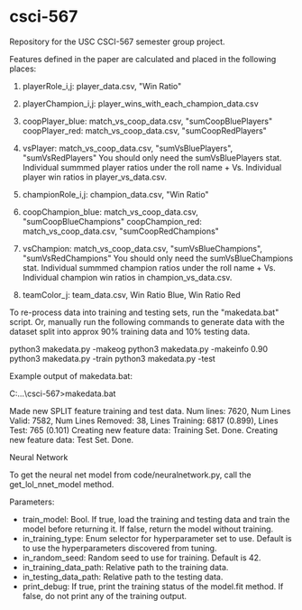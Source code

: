 # csci-567
Repository for the USC CSCI-567 semester group project.

Features defined in the paper are calculated and placed in the following places:


1. playerRole_i,j: player_data.csv, "Win Ratio"

2. playerChampion_i,j: player_wins_with_each_champion_data.csv

3. coopPlayer_blue: match_vs_coop_data.csv, "sumCoopBluePlayers"
   coopPlayer_red: match_vs_coop_data.csv, "sumCoopRedPlayers"

4. vsPlayer: match_vs_coop_data.csv, "sumVsBluePlayers", "sumVsRedPlayers"
    You should only need the sumVsBluePlayers stat.
    Individual summmed player ratios under the roll name + Vs.
    Individual player win ratios in player_vs_data.csv.

5. championRole_i,j: champion_data.csv, "Win Ratio"

6. coopChampion_blue: match_vs_coop_data.csv, "sumCoopBlueChampions"
   coopChampion_red: match_vs_coop_data.csv, "sumCoopRedChampions"

7. vsChampion: match_vs_coop_data.csv, "sumVsBlueChampions", "sumVsRedChampions"
    You should only need the sumVsBlueChampions stat.
    Individual summmed champion ratios under the roll name + Vs.
    Individual champion win ratios in champion_vs_data.csv.

8. teamColor_j: team_data.csv, Win Ratio Blue, Win Ratio Red


To re-process data into training and testing sets, run the "makedata.bat" script. Or, manually run the following commands to generate data with the dataset split into approx 90% training data and 10% testing data.

python3 makedata.py -makeog
python3 makedata.py -makeinfo 0.90
python3 makedata.py -train
python3 makedata.py -test


Example output of makedata.bat:


C:\...\csci-567>makedata.bat

Made new SPLIT feature training and test data.
Num lines: 7620, Num Lines Valid: 7582, Num Lines Removed: 38, Lines Training: 6817 (0.899), Lines Test: 765 (0.101)
Creating new feature data: Training Set.
Done.
Creating new feature data: Test Set.
Done.


Neural Network

To get the neural net model from code/neuralnetwork.py, call the get_lol_nnet_model method.

Parameters:
- train_model: Bool. If true, load the training and testing data and train the model before returning it. If false, return the model without training. 
- in_training_type: Enum selector for hyperparameter set to use. Default is to use the hyperparameters discovered from tuning.
- in_random_seed: Random seed to use for training. Default is 42. 
- in_training_data_path: Relative path to the training data.
- in_testing_data_path: Relative path to the testing data.
- print_debug: If true, print the training status of the model.fit method. If false, do not print any of the training output.